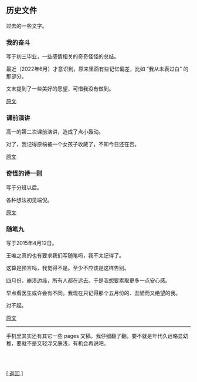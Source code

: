 ## 历史文件

过去的一些文字。

### 我的奋斗

写于初三毕业，一些感情相关的奇奇怪怪的总结。

最近（2022年6月）才意识到，原来里面有些记忆偏差，比如 “我从未表过白” 的那部分。

文末提到了一些美好的愿望，可惜我没有做到。

[原文](../../resources/proses/历史文件/我的奋斗.md)

### 课前演讲

高一的第二次课前演讲，造成了点小轰动。

对了，我记得原稿被一个女孩子收藏了，不知今日还在否。

[原文](../../resources/proses/历史文件/课前演讲.md)

### 奇怪的诗一则

写于分班以后。

各种想法初见端倪。

[原文](../../resources/proses/历史文件/奇怪的诗一则.md)

### 随笔九

写于2015年4月12日。

王唯之真的也有要求我们写随笔吗，我不太记得了。

这算是预言吗，我觉得不是。至少不应该是这样告别。

四月份，崩溃边缘，所有人都在远去。于是我想要索取更多一点安心感。

早点看医生或许会有不同。我现在只记得那个五月份的、丑陋而又绝望的我。

对不起。

[原文](../../resources/proses/历史文件/随笔九.md)

------

手机里其实还有其它一些 pages 文稿。我仔细翻了翻，要不就是年代久远略显幼稚，要就不是又轻浮又肤浅，有机会再说吧。

<br>

<br>

[[ 返回 ]](../../index.md)
